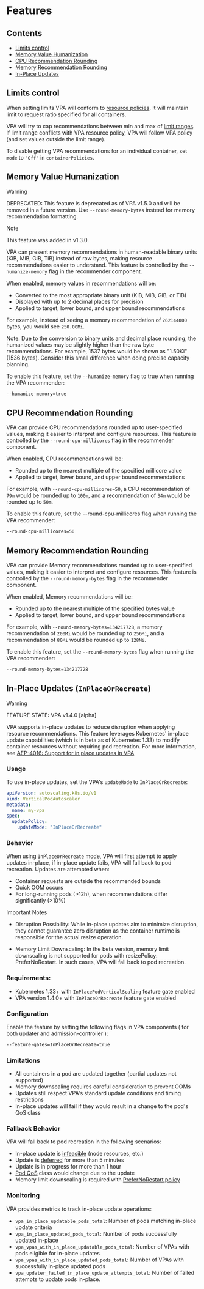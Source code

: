 # Features

## Contents

- [Limits control](#limits-control)
- [Memory Value Humanization](#memory-value-humanization)
- [CPU Recommendation Rounding](#cpu-recommendation-rounding)
- [Memory Recommendation Rounding](#memory-recommendation-rounding)
- [In-Place Updates](#in-place-updates-inplaceorrecreate)

## Limits control

When setting limits VPA will conform to
[resource policies](https://github.com/kubernetes/autoscaler/blob/vertical-pod-autoscaler-1.2.1/vertical-pod-autoscaler/pkg/apis/autoscaling.k8s.io/v1/types.go#L95-L103).
It will maintain limit to request ratio specified for all containers.

VPA will try to cap recommendations between min and max of
[limit ranges](https://kubernetes.io/docs/concepts/policy/limit-range/). If limit range conflicts
with VPA resource policy, VPA will follow VPA policy (and set values outside the limit
range).

To disable getting VPA recommendations for an individual container, set `mode` to `"Off"` in `containerPolicies`.

## Memory Value Humanization

> [!WARNING]
> DEPRECATED: This feature is deprecated as of VPA v1.5.0 and will be removed in a future version. Use `--round-memory-bytes` instead for memory recommendation formatting.

> [!NOTE]
> This feature was added in v1.3.0.


VPA can present memory recommendations in human-readable binary units (KiB, MiB, GiB, TiB) instead of raw bytes, making resource recommendations easier to understand. This feature is controlled by the `--humanize-memory` flag in the recommender component.

When enabled, memory values in recommendations will be:
- Converted to the most appropriate binary unit (KiB, MiB, GiB, or TiB)
- Displayed with up to 2 decimal places for precision
- Applied to target, lower bound, and upper bound recommendations

For example, instead of seeing a memory recommendation of `262144000` bytes, you would see `250.00Mi`.

Note: Due to the conversion to binary units and decimal place rounding, the humanized values may be slightly higher than the raw byte recommendations. For example, 1537 bytes would be shown as "1.50Ki" (1536 bytes). Consider this small difference when doing precise capacity planning.

To enable this feature, set the `--humanize-memory` flag to true when running the VPA recommender:
```bash
--humanize-memory=true
```

## CPU Recommendation Rounding

VPA can provide CPU recommendations rounded up to user-specified values, making it easier to interpret and configure resources. This feature is controlled by the `--round-cpu-millicores` flag in the recommender component.

When enabled, CPU recommendations will be:
- Rounded up to the nearest multiple of the specified millicore value
- Applied to target, lower bound, and upper bound recommendations

For example, with `--round-cpu-millicores=50`, a CPU recommendation of `79m` would be rounded up to `100m`, and a recommendation of `34m` would be rounded up to `50m`.

To enable this feature, set the --round-cpu-millicores flag when running the VPA recommender:

```bash
--round-cpu-millicores=50
```

## Memory Recommendation Rounding

VPA can provide Memory recommendations rounded up to user-specified values, making it easier to interpret and configure resources. This feature is controlled by the `--round-memory-bytes` flag in the recommender component.

When enabled, Memory recommendations will be:
- Rounded up to the nearest multiple of the specified bytes value
- Applied to target, lower bound, and upper bound recommendations

For example, with `--round-memory-bytes=134217728`, a memory recommendation of `200Mi` would be rounded up to `256Mi`, and a recommendation of `80Mi` would be rounded up to `128Mi`.

To enable this feature, set the `--round-memory-bytes` flag when running the VPA recommender:

```bash
--round-memory-bytes=134217728
```

## In-Place Updates (`InPlaceOrRecreate`)

> [!WARNING] 
> FEATURE STATE: VPA v1.4.0 [alpha]

VPA supports in-place updates to reduce disruption when applying resource recommendations. This feature leverages Kubernetes' in-place update capabilities (which is in beta as of Kubernetes 1.33) to modify container resources without requiring pod recreation.
For more information, see [AEP-4016: Support for in place updates in VPA](https://github.com/kubernetes/autoscaler/tree/master/vertical-pod-autoscaler/enhancements/4016-in-place-updates-support)

### Usage

To use in-place updates, set the VPA's `updateMode` to `InPlaceOrRecreate`:
```yaml
apiVersion: autoscaling.k8s.io/v1
kind: VerticalPodAutoscaler
metadata:
  name: my-vpa
spec:
  updatePolicy:
    updateMode: "InPlaceOrRecreate"
```

### Behavior

When using `InPlaceOrRecreate` mode, VPA will first attempt to apply updates in-place, if in-place update fails, VPA will fall back to pod recreation.
Updates are attempted when:
* Container requests are outside the recommended bounds
* Quick OOM occurs
* For long-running pods (>12h), when recommendations differ significantly (>10%)

Important Notes

* Disruption Possibility: While in-place updates aim to minimize disruption, they cannot guarantee zero disruption as the container runtime is responsible for the actual resize operation.

* Memory Limit Downscaling: In the beta version, memory limit downscaling is not supported for pods with resizePolicy: PreferNoRestart. In such cases, VPA will fall back to pod recreation.

### Requirements:

* Kubernetes 1.33+ with `InPlacePodVerticalScaling` feature gate enabled
* VPA version 1.4.0+ with `InPlaceOrRecreate` feature gate enabled

### Configuration

Enable the feature by setting the following flags in VPA components ( for both updater and admission-controller ):

```bash
--feature-gates=InPlaceOrRecreate=true
``` 

### Limitations

* All containers in a pod are updated together (partial updates not supported)
* Memory downscaling requires careful consideration to prevent OOMs
* Updates still respect VPA's standard update conditions and timing restrictions
* In-place updates will fail if they would result in a change to the pod's QoS class

### Fallback Behavior

VPA will fall back to pod recreation in the following scenarios:

* In-place update is [infeasible](https://github.com/kubernetes/enhancements/blob/master/keps/sig-node/1287-in-place-update-pod-resources/README.md#resize-status) (node resources, etc.)
* Update is [deferred](https://github.com/kubernetes/enhancements/blob/master/keps/sig-node/1287-in-place-update-pod-resources/README.md#resize-status) for more than 5 minutes
* Update is in progress for more than 1 hour
* [Pod QoS](https://kubernetes.io/docs/concepts/workloads/pods/pod-qos/) class would change due to the update
* Memory limit downscaling is required with [PreferNoRestart policy](https://github.com/kubernetes/enhancements/blob/master/keps/sig-node/1287-in-place-update-pod-resources/README.md#container-resize-policy)

### Monitoring

VPA provides metrics to track in-place update operations:

* `vpa_in_place_updatable_pods_total`: Number of pods matching in-place update criteria
* `vpa_in_place_updated_pods_total`: Number of pods successfully updated in-place
* `vpa_vpas_with_in_place_updatable_pods_total`: Number of VPAs with pods eligible for in-place updates
* `vpa_vpas_with_in_place_updated_pods_total`: Number of VPAs with successfully in-place updated pods
* `vpa_updater_failed_in_place_update_attempts_total`: Number of failed attempts to update pods in-place.